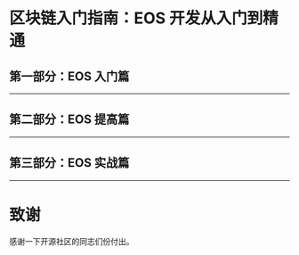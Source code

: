 # 区块链入门指南：EOS 开发从入门到精通

## 第一部分：EOS 入门篇
---
## 第二部分：EOS 提高篇
---

## 第三部分：EOS 实战篇
---


# 致谢
感谢一下开源社区的同志们份付出。
